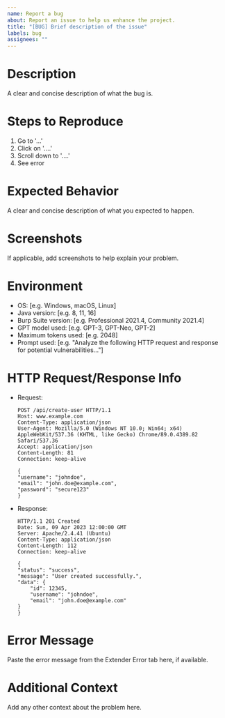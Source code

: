 ```yaml
---
name: Report a bug
about: Report an issue to help us enhance the project.
title: "[BUG] Brief description of the issue"
labels: bug
assignees: ""
---
```


# Description

A clear and concise description of what the bug is.

# Steps to Reproduce

1. Go to '...'
2. Click on '....'
3. Scroll down to '....'
4. See error

# Expected Behavior

A clear and concise description of what you expected to happen.

# Screenshots

If applicable, add screenshots to help explain your problem.

# Environment

- OS: [e.g. Windows, macOS, Linux]
- Java version: [e.g. 8, 11, 16]
- Burp Suite version: [e.g. Professional 2021.4, Community 2021.4]
- GPT model used: [e.g. GPT-3, GPT-Neo, GPT-2]
- Maximum tokens used: [e.g. 2048]
- Prompt used: [e.g. "Analyze the following HTTP request and response for potential vulnerabilities..."]

# HTTP Request/Response Info

- Request:

    ```http
    POST /api/create-user HTTP/1.1
    Host: www.example.com
    Content-Type: application/json
    User-Agent: Mozilla/5.0 (Windows NT 10.0; Win64; x64) AppleWebKit/537.36 (KHTML, like Gecko) Chrome/89.0.4389.82 Safari/537.36
    Accept: application/json
    Content-Length: 81
    Connection: keep-alive

    {
    "username": "johndoe",
    "email": "john.doe@example.com",
    "password": "secure123"
    }
    ```

- Response:

    ```http
    HTTP/1.1 201 Created
    Date: Sun, 09 Apr 2023 12:00:00 GMT
    Server: Apache/2.4.41 (Ubuntu)
    Content-Type: application/json
    Content-Length: 112
    Connection: keep-alive

    {
    "status": "success",
    "message": "User created successfully.",
    "data": {
        "id": 12345,
        "username": "johndoe",
        "email": "john.doe@example.com"
    }
    }
    ```

# Error Message

Paste the error message from the Extender Error tab here, if available.

# Additional Context

Add any other context about the problem here.
